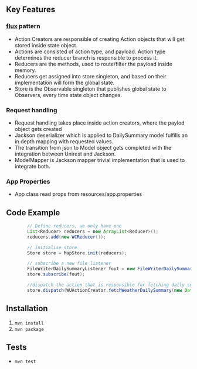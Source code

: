 
## Key Features
### [flux](https://code-cartoons.com/a-cartoon-guide-to-flux-6157355ab207) pattern
- Action Creators are responsible of creating Action objects that will get stored inside state object.
- Actions are consisted of action type, and payload. Action type determines the reducer branch is responsible to process it.
- Reducers are the methods, used to route/filter the payload inside memory.
- Reducers get assigned into store singleton, and based on their implementation will form the global state.
- Store is the Observable singleton that publishes global state to Observers, every time state object changes.
### Request handling
- Request handling takes place inside action creators, where the paylod object gets created
- Jackson deserializer which is applied to DailySummary model fulfills an in depth mapping with requested values.
- The transition from json to Model object gets completed with the integration between Unirest and Jackson.
- ModelMapper is Jackson mapper trivial implementation that is used to integrate both.
### App Properties
- App class read props from resources/app.properties


## Code Example
```java
        // Define reducers, we only have one
        List<Reducer> reducers = new ArrayList<Reducer>();
        reducers.add(new WCReducer());

        // Initialise store
        Store store = MapStore.init(reducers);

        // subscribe a new file listener
        FileWriterDailySummaryListener fout = new FileWriterDailySummaryListener();
        store.subscribe(fout);

        //dispatch the action that is responsible for fetching daily summary
        store.dispatch(WUActionCreator.fetchWeatherDailySummary(new Date()));

```

## Installation
1. `mvn install`
2. `mvn package`

## Tests
- `mvn test`